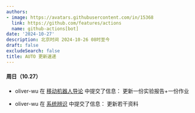 ```yaml
---
authors:
- image: https://avatars.githubusercontent.com/in/15368
  link: https://github.com/features/actions
  name: github-actions[bot]
date: '2024-10-27'
description: 北京时间 2024-10-26 08时至今
draft: false
excludeSearch: false
title: AUTO 更新速递
---
```


#### 周日（10.27）

- oliver-wu 在 [移动机器人导论](https://github.com/HITSZ-OpenAuto/AUTO3012) 中提交了信息： 更新一份实验报告+一份作业

- oliver-wu 在 [系统辨识](https://github.com/HITSZ-OpenAuto/AUTO5002) 中提交了信息： 更新若干资料


